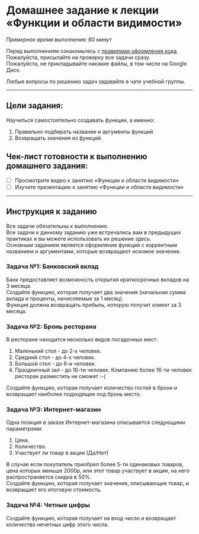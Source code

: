 # Домашнее задание к лекции «Функции и области видимости»

_Примерное время выполнения: 60 минут_

Перед выполнением ознакомьтесь с [правилами оформления кода](https://github.com/netology-code/bios-2-homeworks/blob/master/swift-code-syle-guide.md).  
Пожалуйста, присылайте на проверку все задачи сразу.  
Пожалуйста, не прикладывайте никакие файлы, в том числе на Google Диск.

Любые вопросы по решению задач задавайте в чате учебной группы.

_______
## Цели задания:

Научиться самостоятельно создавать функции, а именно:
1. Правильно подбирать название и аргументы функций.
2. Возвращать значения из функций.

## Чек-лист готовности к выполнению домашнего задания:

- [ ] Просмотрите видео к занятию «Функции и области видимости»
- [ ] Изучите презентацию к занятию «Функции и области видимости»

----------------------

## Инструкция к заданию
Все задачи обязательны к выполнению.  
Все задачи к данному заданию уже встречались вам в предыдущих практиках и вы можете использовать их решение здесь.  
Основным заданием является оформление функций с корректным названием и аргументами, которые возвращают искомое значение. 

### Задача №1: Банковский вклад

Банк предоставляет возможность открытия краткосрочных вкладов на 3 месяца.  
Создайте функцию, которая получает два значения (начальная сумма вклада и проценты, начисляемые за 1 месяц).  
Функция должна возвращать прибыль, которую получит клиент за 3 месяца.


### Задача №2: Бронь ресторана

В ресторане находится несколько видов посадочных мест:
1. Маленький стол - до 2-х человек.
2. Средний стол - до 4-х человек.
3. Большой стол - до 8-и человек.
4. Праздничный зал - до 16-ти человек.
Компанию более 16-ти человек ресторан разместить не сможет :-(

Создайте функцию, которая получает количество гостей в брони и возвращает наиболее подходящее под бронь место.  


### Задача №3: Интернет-магазин

Одна позиция в заказе Интернет-магазина описывается следующими параметрами:
1. Цена.
2. Количество.
3. Участвует ли товар в акции (Да/Нет)

В случае если покупатель приобрел более 5-ти одинаковых товаров, цена которых меньше 2000р, или этот товар участвует в акции, на него распространяется скидка в 50%.  
Создайте функцию, которая получает значения, описывающие товар, и возвращает его итоговую стоимость.


### Задача №4: Четные цифры

Создайте функцию, которая получает на вход число и возвращает количество нечетных цифр этого числа.
